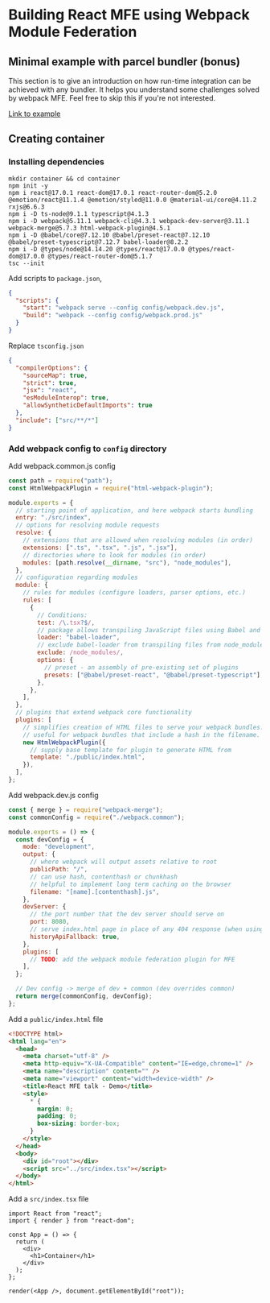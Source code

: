 # Building React MFE using Webpack Module Federation

## Minimal example with parcel bundler (bonus)

This section is to give an introduction on how run-time integration can be achieved with any bundler.
It helps you understand some challenges solved by webpack MFE. Feel free to skip this if you're not interested.

[Link to example](./minimal-example)

## Creating container

### Installing dependencies

```shell script
mkdir container && cd container
npm init -y
npm i react@17.0.1 react-dom@17.0.1 react-router-dom@5.2.0 @emotion/react@11.1.4 @emotion/styled@11.0.0 @material-ui/core@4.11.2 rxjs@6.6.3
npm i -D ts-node@9.1.1 typescript@4.1.3
npm i -D webpack@5.11.1 webpack-cli@4.3.1 webpack-dev-server@3.11.1 webpack-merge@5.7.3 html-webpack-plugin@4.5.1
npm i -D @babel/core@7.12.10 @babel/preset-react@7.12.10 @babel/preset-typescript@7.12.7 babel-loader@8.2.2
npm i -D @types/node@14.14.20 @types/react@17.0.0 @types/react-dom@17.0.0 @types/react-router-dom@5.1.7
tsc --init
```

Add scripts to `package.json`,

```json
{
  "scripts": {
    "start": "webpack serve --config config/webpack.dev.js",
    "build": "webpack --config config/webpack.prod.js"
  }
}
```

Replace `tsconfig.json`

```json
{
  "compilerOptions": {
    "sourceMap": true,
    "strict": true,
    "jsx": "react",
    "esModuleInterop": true,
    "allowSyntheticDefaultImports": true
  },
  "include": ["src/**/*"]
}
```

### Add webpack config to `config` directory

Add webpack.common.js config

```js
const path = require("path");
const HtmlWebpackPlugin = require("html-webpack-plugin");

module.exports = {
  // starting point of application, and here webpack starts bundling
  entry: "./src/index",
  // options for resolving module requests
  resolve: {
    // extensions that are allowed when resolving modules (in order)
    extensions: [".ts", ".tsx", ".js", ".jsx"],
    // directories where to look for modules (in order)
    modules: [path.resolve(__dirname, "src"), "node_modules"],
  },
  // configuration regarding modules
  module: {
    // rules for modules (configure loaders, parser options, etc.)
    rules: [
      {
        // Conditions:
        test: /\.tsx?$/,
        // package allows transpiling JavaScript files using Babel and webpack.
        loader: "babel-loader",
        // exclude babel-loader from transpiling files from node_modules
        exclude: /node_modules/,
        options: {
          // preset - an assembly of pre-existing set of plugins
          presets: ["@babel/preset-react", "@babel/preset-typescript"],
        },
      },
    ],
  },
  // plugins that extend webpack core functionality
  plugins: [
    // simplifies creation of HTML files to serve your webpack bundles.
    // useful for webpack bundles that include a hash in the filename.
    new HtmlWebpackPlugin({
      // supply base template for plugin to generate HTML from
      template: "./public/index.html",
    }),
  ],
};
```

Add webpack.dev.js config

```js
const { merge } = require("webpack-merge");
const commonConfig = require("./webpack.common");

module.exports = () => {
  const devConfig = {
    mode: "development",
    output: {
      // where webpack will output assets relative to root
      publicPath: "/",
      // can use hash, contenthash or chunkhash
      // helpful to implement long term caching on the browser
      filename: "[name].[contenthash].js",
    },
    devServer: {
      // the port number that the dev server should serve on
      port: 8080,
      // serve index.html page in place of any 404 response (when using the HTML5 history API)
      historyApiFallback: true,
    },
    plugins: [
      // TODO: add the webpack module federation plugin for MFE
    ],
  };

  // Dev config -> merge of dev + common (dev overrides common)
  return merge(commonConfig, devConfig);
};
```

Add a `public/index.html` file

```html
<!DOCTYPE html>
<html lang="en">
  <head>
    <meta charset="utf-8" />
    <meta http-equiv="X-UA-Compatible" content="IE=edge,chrome=1" />
    <meta name="description" content="" />
    <meta name="viewport" content="width=device-width" />
    <title>React MFE talk - Demo</title>
    <style>
      * {
        margin: 0;
        padding: 0;
        box-sizing: border-box;
      }
    </style>
  </head>
  <body>
    <div id="root"></div>
    <script src="../src/index.tsx"></script>
  </body>
</html>
```

Add a `src/index.tsx` file

```tsx
import React from "react";
import { render } from "react-dom";

const App = () => {
  return (
    <div>
      <h1>Container</h1>
    </div>
  );
};

render(<App />, document.getElementById("root"));
```
